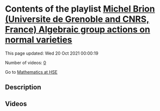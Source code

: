 # Contents of the playlist [Michel Brion (Universite de Grenoble and CNRS, France)  Algebraic group actions on normal varieties](https://www.youtube.com/playlist?list=PLq3E5oubNNoAMQ2W9wEWNc6OHs-3ehpIm)

This page updated: Wed 20 Oct 2021 00:00:19

Number of videos: [0](#videos)

Go to [Mathematics at HSE](../README.md)

## Description



## Videos

